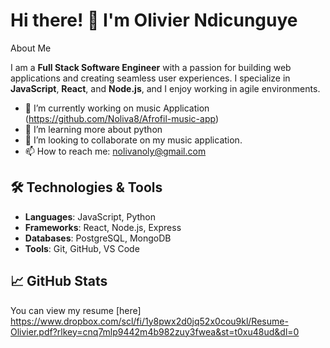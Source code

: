 # Hi there! 👋 I'm Olivier Ndicunguye

 About Me

I am a **Full Stack Software Engineer** with a passion for building web applications and creating seamless user experiences. I specialize in **JavaScript**, **React**, and **Node.js**, and I enjoy working in agile environments.

- 🔭 I’m currently working on music Application (https://github.com/Noliva8/Afrofil-music-app) 
- 🌱 I’m learning more about python
- 👯 I’m looking to collaborate on my music application.
- 📫 How to reach me: nolivanoly@gmail.com


## 🛠️ Technologies & Tools

- **Languages**: JavaScript, Python
- **Frameworks**: React, Node.js, Express
- **Databases**: PostgreSQL, MongoDB
- **Tools**: Git, GitHub, VS Code

## 📈 GitHub Stats

You can view my resume [here] https://www.dropbox.com/scl/fi/1y8pwx2d0jq52x0cou9kl/Resume-Olivier.pdf?rlkey=cnq7mlp9442m4b982zuy3fwea&st=t0xu48ud&dl=0
